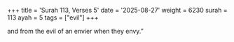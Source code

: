 +++
title = 'Surah 113, Verses 5'
date = '2025-08-27'
weight = 6230
surah = 113
ayah = 5
tags = ["evil"]
+++

and from the evil of an envier when they envy.”